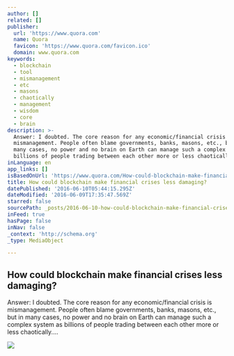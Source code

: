 ```yaml
---
author: []
related: []
publisher:
  url: 'https://www.quora.com'
  name: Quora
  favicon: 'https://www.quora.com/favicon.ico'
  domain: www.quora.com
keywords:
  - blockchain
  - tool
  - mismanagement
  - etc
  - masons
  - chaotically
  - management
  - wisdom
  - core
  - brain
description: >-
  Answer: I doubted. The core reason for any economic/financial crisis is
  mismanagement. People often blame governments, banks, masons, etc., but in
  many cases, no power and no brain on Earth can manage such a complex system as
  billions of people trading between each other more or less chaotically....
inLanguage: en
app_links: []
isBasedOnUrl: 'https://www.quora.com/How-could-blockchain-make-financial-crises-less-damaging'
title: How could blockchain make financial crises less damaging?
datePublished: '2016-06-10T05:44:15.295Z'
dateModified: '2016-06-09T17:35:47.569Z'
starred: false
sourcePath: _posts/2016-06-10-how-could-blockchain-make-financial-crises-less-damaging.md
inFeed: true
hasPage: false
inNav: false
_context: 'http://schema.org'
_type: MediaObject

---
```

<article style=""><h1>How could blockchain make financial crises less damaging?</h1><p>Answer: I doubted. The core reason for any economic/financial crisis is mismanagement. People often blame governments, banks, masons, etc., but in many cases, no power and no brain on Earth can manage such a complex system as billions of people trading between each other more or less chaotically....</p><img src="https://qsf.is.quoracdn.net/-images.new_grid.fb_share_default.pnge6dde9cfa6e03c43.png" /></article>
